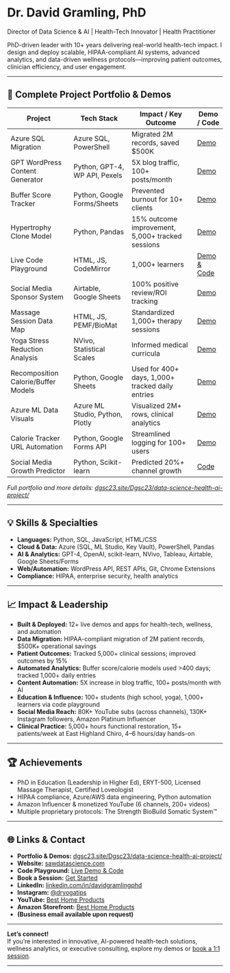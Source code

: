# Dr. David Gramling, PhD  
Director of Data Science & AI | Health-Tech Innovator | Health Practitioner

PhD-driven leader with 10+ years delivering real-world health-tech impact. I design and deploy scalable, HIPAA-compliant AI systems, advanced analytics, and data-driven wellness protocols—improving patient outcomes, clinician efficiency, and user engagement.

---

## 🚀 Complete Project Portfolio & Demos

| Project                                    | Tech Stack                        | Impact / Key Outcome                              | Demo / Code                      |
|---------------------------------------------|-----------------------------------|---------------------------------------------------|-----------------------------------|
| Azure SQL Migration                        | Azure SQL, PowerShell             | Migrated 2M records, saved $500K                  | [Demo](https://dgsc23.site/Dgsc23/data-science-health-ai-project/) |
| GPT WordPress Content Generator             | Python, GPT-4, WP API, Pexels     | 5X blog traffic, 100+ posts/month                 | [Demo](https://dgsc23.site/Dgsc23/data-science-health-ai-project/) |
| Buffer Score Tracker                       | Python, Google Forms/Sheets       | Prevented burnout for 10+ clients                 | [Demo](https://dgsc23.site/Dgsc23/data-science-health-ai-project/) |
| Hypertrophy Clone Model                    | Python, Pandas                    | 15% outcome improvement, 5,000+ tracked sessions  | [Demo](https://dgsc23.site/Dgsc23/data-science-health-ai-project/) |
| Live Code Playground                       | HTML, JS, CodeMirror              | 1,000+ learners                                   | [Demo & Code](https://sawdatascience.com/live-code-playground-write-preview-and-export-your-code/) |
| Social Media Sponsor System                | Airtable, Google Sheets           | 100% positive review/ROI tracking                 | [Demo](https://dgsc23.site/Dgsc23/data-science-health-ai-project/) |
| Massage Session Data Map                   | HTML, JS, PEMF/BioMat             | Standardized 1,000+ therapy sessions              | [Demo](https://dgsc23.site/Dgsc23/data-science-health-ai-project/) |
| Yoga Stress Reduction Analysis             | NVivo, Statistical Scales         | Informed medical curricula                        | [Demo](https://dgsc23.site/Dgsc23/data-science-health-ai-project/) |
| Recomposition Calorie/Buffer Models        | Python, Google Sheets             | Used for 400+ days, 1,000+ tracked daily entries  | [Demo](https://dgsc23.site/Dgsc23/data-science-health-ai-project/) |
| Azure ML Data Visuals                      | Azure ML Studio, Python, Plotly   | Visualized 2M+ rows, clinical analytics           | [Demo](https://dgsc23.site/Dgsc23/data-science-health-ai-project/) |
| Calorie Tracker URL Automation             | Python, Google Forms API          | Streamlined logging for 100+ users                | [Demo](https://dgsc23.site/Dgsc23/data-science-health-ai-project/) |
| Social Media Growth Predictor              | Python, Scikit-learn              | Predicted 20%+ channel growth                     | [Code](https://github.com/Dgsc23/social-media-analytics-project) |

*Full portfolio and more details: [dgsc23.site/Dgsc23/data-science-health-ai-project/](https://dgsc23.site/Dgsc23/data-science-health-ai-project/)*

---

## 💡 Skills & Specialties

- **Languages:** Python, SQL, JavaScript, HTML/CSS
- **Cloud & Data:** Azure (SQL, ML Studio, Key Vault), PowerShell, Pandas
- **AI & Analytics:** GPT-4, OpenAI, scikit-learn, NVivo, Tableau, Airtable, Google Sheets/Forms
- **Web/Automation:** WordPress API, REST APIs, Git, Chrome Extensions
- **Compliance:** HIPAA, enterprise security, health analytics

---

## 📈 Impact & Leadership

- **Built & Deployed:** 12+ live demos and apps for health-tech, wellness, and automation
- **Data Migration:** HIPAA-compliant migration of 2M patient records, $500K+ operational savings
- **Patient Outcomes:** Tracked 5,000+ clinical sessions; improved outcomes by 15%
- **Automated Analytics:** Buffer score/calorie models used >400 days; tracked 1,000+ daily entries
- **Content Automation:** 5X increase in blog traffic, 100+ posts/month with AI
- **Education & Influence:** 100+ students (high school, yoga), 1,000+ learners via code playground
- **Social Media Reach:** 80K+ YouTube subs (across channels), 130K+ Instagram followers, Amazon Platinum Influencer
- **Clinical Practice:** 5,000+ hours functional restoration, 15+ patients/week at East Highland Chiro, 4–6 hours/day hands-on

---

## 🏆 Achievements

- PhD in Education (Leadership in Higher Ed), ERYT-500, Licensed Massage Therapist, Certified Loveologist
- HIPAA compliance, Azure/AWS data engineering, Python automation
- Amazon Influencer & monetized YouTube (6 channels, 200+ videos)
- Multiple proprietary protocols: The Strength BioBuild Somatic System™

---

## 🌐 Links & Contact

- **Portfolio & Demos:** [dgsc23.site/Dgsc23/data-science-health-ai-project/](https://dgsc23.site/Dgsc23/data-science-health-ai-project/)
- **Website:** [sawdatascience.com](https://sawdatascience.com)
- **Code Playground:** [Live Demo & Code](https://sawdatascience.com/live-code-playground-write-preview-and-export-your-code/)
- **Book a Session:** [Get Started](https://sawdatascience.com/get-started-on-your-data-driven-journey-book-an-appointment-with-dr-david-gramling-ph-d/)
- **LinkedIn:** [linkedin.com/in/davidgramlingphd](https://linkedin.com/in/davidgramlingphd)
- **Instagram:** [@dryogatips](https://instagram.com/dryogatips)
- **YouTube:** [Best Home Products](https://www.youtube.com/channel/UCqN-0uwcaEX4vNOBVLXmqQQ)
- **Amazon Storefront:** [Best Home Products](https://www.amazon.com/shop/sawyogacourses)
- **(Business email available upon request)**

---

**Let’s connect!**  
If you’re interested in innovative, AI-powered health-tech solutions, wellness analytics, or executive consulting, explore my demos or [book a 1:1 session](https://sawdatascience.com/get-started-on-your-data-driven-journey-book-an-appointment-with-dr-david-gramling-ph-d/).

---

<!-- Add images, screenshots, or architecture diagrams as needed below this line for each project! -->
